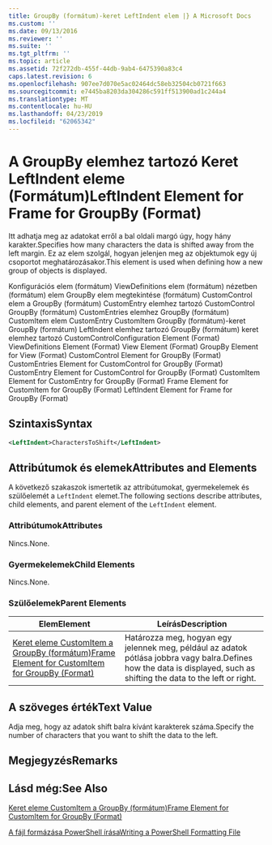 ```yaml
---
title: GroupBy (formátum)-keret LeftIndent elem |} A Microsoft Docs
ms.custom: ''
ms.date: 09/13/2016
ms.reviewer: ''
ms.suite: ''
ms.tgt_pltfrm: ''
ms.topic: article
ms.assetid: 72f272db-455f-44db-9ab4-6475390a83c4
caps.latest.revision: 6
ms.openlocfilehash: 907ee7d070e5ac02464dc58eb32504cb0721f663
ms.sourcegitcommit: e7445ba8203da304286c591ff513900ad1c244a4
ms.translationtype: MT
ms.contentlocale: hu-HU
ms.lasthandoff: 04/23/2019
ms.locfileid: "62065342"
---
```

# <a name="leftindent-element-for-frame-for-groupby-format"></a><span data-ttu-id="9c411-102">A GroupBy elemhez tartozó Keret LeftIndent eleme (Formátum)</span><span class="sxs-lookup"><span data-stu-id="9c411-102">LeftIndent Element for Frame for GroupBy (Format)</span></span>

<span data-ttu-id="9c411-103">Itt adhatja meg az adatokat erről a bal oldali margó úgy, hogy hány karakter.</span><span class="sxs-lookup"><span data-stu-id="9c411-103">Specifies how many characters the data is shifted away from the left margin.</span></span> <span data-ttu-id="9c411-104">Ez az elem szolgál, hogyan jelenjen meg az objektumok egy új csoportot meghatározásakor.</span><span class="sxs-lookup"><span data-stu-id="9c411-104">This element is used when defining how a new group of objects is displayed.</span></span>

<span data-ttu-id="9c411-105">Konfigurációs elem (formátum) ViewDefinitions elem (formátum) nézetben (formátum) elem GroupBy elem megtekintése (formátum) CustomControl elem a GroupBy (formátum) CustomEntry elemhez tartozó CustomControl GroupBy (formátum) CustomEntries elemhez GroupBy (formátum) CustomItem elem CustomEntry CustomItem GroupBy (formátum)-keret GroupBy (formátum) LeftIndent elemhez tartozó GroupBy (formátum) keret elemhez tartozó CustomControl</span><span class="sxs-lookup"><span data-stu-id="9c411-105">Configuration Element (Format) ViewDefinitions Element (Format) View Element (Format) GroupBy Element for View (Format) CustomControl Element for GroupBy (Format) CustomEntries Element for CustomControl for GroupBy (Format) CustomEntry Element for CustomControl for GroupBy (Format) CustomItem Element for CustomEntry for GroupBy (Format) Frame Element for CustomItem for GroupBy (Format) LeftIndent Element for Frame for GroupBy (Format)</span></span>

## <a name="syntax"></a><span data-ttu-id="9c411-106">Szintaxis</span><span class="sxs-lookup"><span data-stu-id="9c411-106">Syntax</span></span>

```xml
<LeftIndent>CharactersToShift</LeftIndent>
```

## <a name="attributes-and-elements"></a><span data-ttu-id="9c411-107">Attribútumok és elemek</span><span class="sxs-lookup"><span data-stu-id="9c411-107">Attributes and Elements</span></span>

<span data-ttu-id="9c411-108">A következő szakaszok ismertetik az attribútumokat, gyermekelemek és szülőelemét a `LeftIndent` elemet.</span><span class="sxs-lookup"><span data-stu-id="9c411-108">The following sections describe attributes, child elements, and parent element of the `LeftIndent` element.</span></span>

### <a name="attributes"></a><span data-ttu-id="9c411-109">Attribútumok</span><span class="sxs-lookup"><span data-stu-id="9c411-109">Attributes</span></span>

<span data-ttu-id="9c411-110">Nincs.</span><span class="sxs-lookup"><span data-stu-id="9c411-110">None.</span></span>

### <a name="child-elements"></a><span data-ttu-id="9c411-111">Gyermekelemek</span><span class="sxs-lookup"><span data-stu-id="9c411-111">Child Elements</span></span>

<span data-ttu-id="9c411-112">Nincs.</span><span class="sxs-lookup"><span data-stu-id="9c411-112">None.</span></span>

### <a name="parent-elements"></a><span data-ttu-id="9c411-113">Szülőelemek</span><span class="sxs-lookup"><span data-stu-id="9c411-113">Parent Elements</span></span>

|<span data-ttu-id="9c411-114">Elem</span><span class="sxs-lookup"><span data-stu-id="9c411-114">Element</span></span>|<span data-ttu-id="9c411-115">Leírás</span><span class="sxs-lookup"><span data-stu-id="9c411-115">Description</span></span>|
|-------------|-----------------|
|[<span data-ttu-id="9c411-116">Keret eleme CustomItem a GroupBy (formátum)</span><span class="sxs-lookup"><span data-stu-id="9c411-116">Frame Element for CustomItem for GroupBy (Format)</span></span>](./frame-element-for-customitem-for-groupby-format.md)|<span data-ttu-id="9c411-117">Határozza meg, hogyan egy jelennek meg, például az adatok pótlása jobbra vagy balra.</span><span class="sxs-lookup"><span data-stu-id="9c411-117">Defines how the data is displayed, such as shifting the data to the left or right.</span></span>|

## <a name="text-value"></a><span data-ttu-id="9c411-118">A szöveges érték</span><span class="sxs-lookup"><span data-stu-id="9c411-118">Text Value</span></span>

<span data-ttu-id="9c411-119">Adja meg, hogy az adatok shift balra kívánt karakterek száma.</span><span class="sxs-lookup"><span data-stu-id="9c411-119">Specify the number of characters that you want to shift the data to the left.</span></span>

## <a name="remarks"></a><span data-ttu-id="9c411-120">Megjegyzés</span><span class="sxs-lookup"><span data-stu-id="9c411-120">Remarks</span></span>

## <a name="see-also"></a><span data-ttu-id="9c411-121">Lásd még:</span><span class="sxs-lookup"><span data-stu-id="9c411-121">See Also</span></span>

[<span data-ttu-id="9c411-122">Keret eleme CustomItem a GroupBy (formátum)</span><span class="sxs-lookup"><span data-stu-id="9c411-122">Frame Element for CustomItem for GroupBy (Format)</span></span>](./frame-element-for-customitem-for-groupby-format.md)

[<span data-ttu-id="9c411-123">A fájl formázása PowerShell írása</span><span class="sxs-lookup"><span data-stu-id="9c411-123">Writing a PowerShell Formatting File</span></span>](./writing-a-powershell-formatting-file.md)
